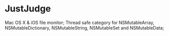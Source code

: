 JustJudge
=========

Mac OS X &amp; iOS file monitor; Thread safe category for NSMutableArray, NSMutableDictionary, NSMutableString, NSMutableSet and NSMutableData;
